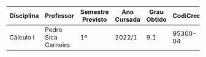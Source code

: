 | Disciplina | Professor | Semestre Previsto | Ano Cursada | Grau Obtido | CodiCred | Carga Horária |
| --- | --- | --- | --- | --- | --- | --- |
| Cálculo I | Pedro Sica Carneiro | 1º | 2022/1 | 9.1 | 95300-04 | 60 |
